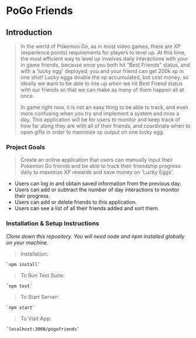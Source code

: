 # PoGo Friends

## Introduction

> In the world of Pokemon Go, as in most video games, there are XP (experience points) requirements for players to level up. At this time, the most efficient way to level up involves daily interactions with your in game friends, because once you both hit "Best Friends" status, and with a 'lucky egg' deployed, you and your friend can get 200k xp in one shot! Lucky eggs double the xp accumulated, but cost money, so ideally we want to be able to line up *when* we hit Best Friend status with our friends so that we can make as many of them happen all at once.<p> In game right now, it is not an easy thing to be able to track, and even more confusing when you try and implement a system and miss a day. This application will be for users to monitor and keep track of how far along they are with all of their friends, and coordinate when to open gifts in order to maximize xp output on one lucky egg.

### Project Goals
>Create an online application that users can manually input their Pokemon Go friends and be able to track their friendship progress daily to maximize XP rewards and save money on 'Lucky Eggs'.
- Users can log in and obtain saved information from the previous day. 
- Users can add or subtract the number of day interactions to monitor their progress.
- Users can add or delete friends to this application.
- Users can see a list of all their friends added and sort them.

### Installation & Setup Instructions
_Clone down this repository. You will need node and npm installed globally on your machine._<p>

>Installation:

    `npm install`

>To Run Test Suite:

    `npm test`

>To Start Server:

    `npm start`

>To Visit App:

    `localhost:3000/pogofriends`
